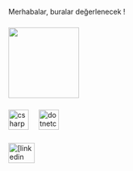 <p align="left">Merhabalar, buralar değerlenecek !</p>

###

<div align="left">
  <img height="140" src="[https://media.tenor.com/upJ3gIp2uPcAAAAd/sinanengin-sinanenginlaugh.gif](https://media.tenor.com/upJ3gIp2uPcAAAAd/sinanengin-sinanenginlaugh.gif)"  />
</div>

###

<div align="left">
  <img src="https://cdn.jsdelivr.net/gh/devicons/devicon/icons/csharp/csharp-original.svg" height="40" alt="csharp logo"  />
  <img width="12" />
  <img src="https://cdn.jsdelivr.net/gh/devicons/devicon/icons/dotnetcore/dotnetcore-original.svg" height="40" alt="dotnetcore logo"  />
</div>

###

<div align="left">
  <img src="https://www.linkedin.com/in/mirac-nurullah-tok/" width="52" height="40" alt="[linkedin logo]" />
</div>

###
